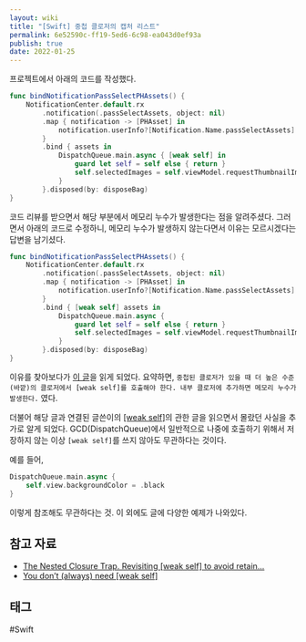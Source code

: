 ```yaml
---
layout: wiki
title: "[Swift] 중첩 클로저의 캡처 리스트"
permalink: 6e52590c-ff19-5ed6-6c98-ea043d0ef93a
publish: true
date: 2022-01-25
---
```


프로젝트에서 아래의 코드를 작성했다.

```swift
func bindNotificationPassSelectPHAssets() {
	NotificationCenter.default.rx
		.notification(.passSelectAssets, object: nil)
		.map { notification -> [PHAsset] in
			notification.userInfo?[Notification.Name.passSelectAssets] as? [PHAsset] ?? []
		}
		.bind { assets in
			DispatchQueue.main.async { [weak self] in
				guard let self = self else { return }
				self.selectedImages = self.viewModel.requestThumbnailImages(with: assets)
			}
		}.disposed(by: disposeBag)
}
```

코드 리뷰를 받으면서 해당 부분에서 메모리 누수가 발생한다는 점을 알려주셨다. 그러면서 아래의 코드로 수정하니, 메모리 누수가 발생하지 않는다면서 이유는 모르시겠다는 답변을 남기셨다.

```swift
func bindNotificationPassSelectPHAssets() {
	NotificationCenter.default.rx
		.notification(.passSelectAssets, object: nil)
		.map { notification -> [PHAsset] in
			notification.userInfo?[Notification.Name.passSelectAssets] as? [PHAsset] ?? []
		}
		.bind { [weak self] assets in
			DispatchQueue.main.async {
				guard let self = self else { return }
				self.selectedImages = self.viewModel.requestThumbnailImages(with: assets)
			}
		}.disposed(by: disposeBag)
}
```

이유를 찾아보다가 [이 글](https://medium.com/flawless-app-stories/the-nested-closure-trap-356a0145b6d)을 읽게 되었다. 요약하면, `중첩된 클로저가 있을 때 더 높은 수준(바깥)의 클로저에서 [weak self]를 호출해야 한다. 내부 클로저에 추가하면 메모리 누수가 발생한다.` 였다. 

더불어 해당 글과 연결된 글쓴이의 [\[weak self\]](https://medium.com/@almalehdev/you-dont-always-need-weak-self-a778bec505ef)의 관한 글을 읽으면서 몰랐던 사실을 추가로 알게 되었다. GCD(DispatchQueue)에서 일반적으로 나중에 호출하기 위해서 저장하지 않는 이상 `[weak self]`를 쓰지 않아도 무관하다는 것이다.

예를 들어,
```swift
DispatchQueue.main.async {
	self.view.backgroundColor = .black
}
```

이렇게 참조해도 무관하다는 것. 이 외에도 글에 다양한 예제가 나와있다. 

## 참고 자료

- [The Nested Closure Trap. Revisiting [weak self] to avoid retain…](https://medium.com/@almalehdev/the-nested-closure-trap-356a0145b6d)
- [You don’t (always) need [weak self]](https://medium.com/@almalehdev/you-dont-always-need-weak-self-a778bec505ef)

## 태그

#Swift